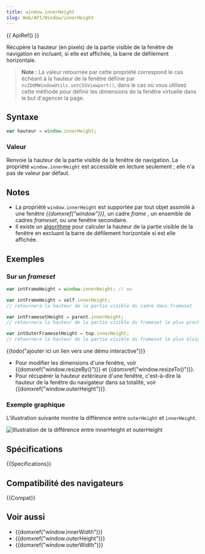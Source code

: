 ```yaml
---
title: window.innerHeight
slug: Web/API/Window/innerHeight
---
```


{{ ApiRef() }}

Récupère la hauteur (en pixels) de la partie visible de la fenêtre de navigation en incluant, si elle est affichée, la barre de défilement horizontale.

> **Note :** La valeur retournée par cette propriété correspond le cas échéant à la hauteur de la fenêtre définie par `nsIDOMWindowUtils.setCSSViewport()`, dans le cas où vous utilisez cette méthode pour définir les dimensions de la fenêtre virtuelle dans le but d'agencer la page.

## Syntaxe

```js
var hauteur = window.innerHeight;
```

### Valeur

Renvoie la hauteur de la partie visible de la fenêtre de navigation. La propriété `window.innerHeight` est accessible en lecture seulement ; elle n'a pas de valeur par défaut.

## Notes

- La propriété `window.innerHeight` est supportée par tout objet assimilé à une fenêtre _{{domxref("window")}}_, un cadre _frame_ , un ensemble de cadres _frameset_, ou une fenêtre secondaire.
- Il existe un [algorithme](https://bugzilla.mozilla.org/show_bug.cgi?id=189112#c7) pour calculer la hauteur de la partie visible de la fenêtre en excluant la barre de défilement horizontale si est elle affichée.

## Exemples

### Sur un _frameset_

```js
var intFrameHeight = window.innerHeight; // ou

var intFrameHeight = self.innerHeight;
// retournera la hauteur de la partie visible du cadre dans frameset

var intFramesetHeight = parent.innerHeight;
// retournera la hauteur de la partie visible du frameset le plus proche

var intOuterFramesetHeight = top.innerHeight;
// retournera la hauteur de la partie visible du frameset le plus éloigné
```

{{todo("ajouter ici un lien vers une démo interactive")}}

- Pour modifier les dimensions d'une fenêtre, voir {{domxref("window.resizeBy()")}} et {{domxref("window.resizeTo()")}}.
- Pour récupérer la hauteur extérieure d'une fenêtre, c'est-à-dire la hauteur de la fenêtre du navigateur dans sa totalité, voir {{domxref("window.outerHeight")}}.

### Exemple graphique

L'illustration suivante montre la différence entre `outerHeight` et `innerHeight`.

![Illustration de la différence entre innerHeight et outerHeight](firefoxinnervsouterheight2.png)

## Spécifications

{{Specifications}}

## Compatibilité des navigateurs

{{Compat}}

## Voir aussi

- {{domxref("window.innerWidth")}}
- {{domxref("window.outerHeight")}}
- {{domxref("window.outerWidth")}}
